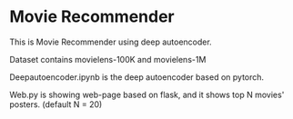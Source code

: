 # Movie Recommender

This is Movie Recommender using deep autoencoder. <p>

Dataset contains movielens-100K and movielens-1M<p>
Deepautoencoder.ipynb is the deep autoencoder based on pytorch.<p>
Web.py is showing web-page based on flask, and it shows top N movies' posters. (default N = 20)



